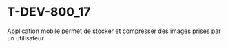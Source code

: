 # T-DEV-800_17

Application mobile permet de stocker et compresser des images prises par un utilisateur